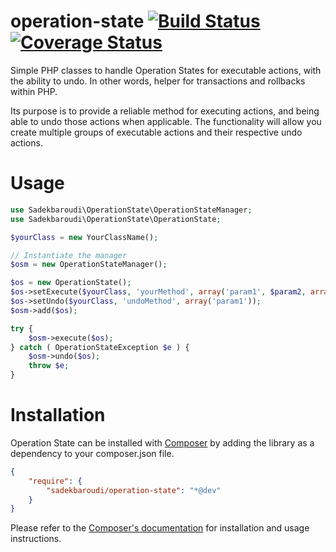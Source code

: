 operation-state [![Build Status](https://travis-ci.org/sadekbaroudi/operation-state.png?branch=master)](https://travis-ci.org/sadekbaroudi/operation-state) [![Coverage Status](https://coveralls.io/repos/sadekbaroudi/operation-state/badge.png)](https://coveralls.io/r/sadekbaroudi/operation-state)
===============

Simple PHP classes to handle Operation States for executable actions, with the
ability to undo. In other words, helper for transactions and rollbacks within PHP.

Its purpose is to provide a reliable method for executing actions, and being able to
undo those actions when applicable. The functionality will allow you create multiple
groups of executable actions and their respective undo actions.

Usage
=====

```php
use Sadekbaroudi\OperationState\OperationStateManager;
use Sadekbaroudi\OperationState\OperationState;

$yourClass = new YourClassName();

// Instantiate the manager
$osm = new OperationStateManager();

$os = new OperationState();
$os->setExecute($yourClass, 'yourMethod', array('param1', $param2, array('foo' => 'bar')));
$os->setUndo($yourClass, 'undoMethod', array('param1'));
$osm->add($os);

try {
    $osm->execute($os);
} catch ( OperationStateException $e ) {
    $osm->undo($os);
    throw $e;
}
```

Installation
============

Operation State can be installed with [Composer](http://getcomposer.org) by adding
the library as a dependency to your composer.json file.

```json
{
    "require": {
        "sadekbaroudi/operation-state": "*@dev"
    }
}
```

Please refer to the [Composer's documentation](https://github.com/composer/composer/blob/master/doc/00-intro.md#introduction)
for installation and usage instructions.
